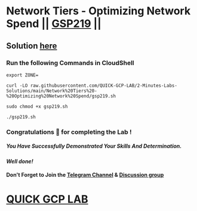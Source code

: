 # Network Tiers - Optimizing Network Spend || [GSP219](https://www.cloudskillsboost.google/focuses/1234?parent=catalog) ||

## Solution [here](https://youtu.be/A2ncXHMcKVc)

### Run the following Commands in CloudShell

```
export ZONE=
```
```
curl -LO raw.githubusercontent.com/QUICK-GCP-LAB/2-Minutes-Labs-Solutions/main/Network%20Tiers%20-%20Optimizing%20Network%20Spend/gsp219.sh

sudo chmod +x gsp219.sh

./gsp219.sh
```

### Congratulations 🎉 for completing the Lab !

##### *You Have Successfully Demonstrated Your Skills And Determination.*

#### *Well done!*

#### Don't Forget to Join the [Telegram Channel](https://t.me/quickgcplab) & [Discussion group](https://t.me/quickgcplabchats)

# [QUICK GCP LAB](https://www.youtube.com/@quickgcplab)